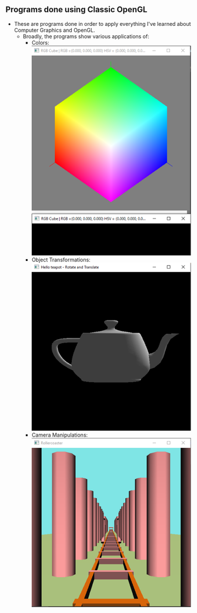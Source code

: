 ## Programs done using Classic OpenGL

* These are programs done in order to apply everything I've learned about Computer Graphics and OpenGL.
  * Broadly, the programs show various applications of:
    * Colors:  
    ![RGB Cube Color Picker](https://github.com/VarunRamakri7/OpenGL/blob/master/Classic/SoloPrograms/RGBCubeColorPicker/images/progStart.png)  
    * Object Transformations:  
    ![RotateTranslateTeapot](https://github.com/VarunRamakri7/OpenGL/blob/master/Classic/SoloPrograms/RotateTranslate/images/progStart.png)  
    * Camera Manipulations:  
    ![Rollercoaster](https://github.com/VarunRamakri7/OpenGL/blob/master/Classic/SoloPrograms/Rollercoaster/images/progStart.png) 
